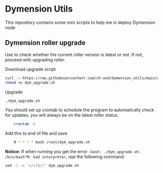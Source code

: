 # Dymension Utils
This repository contains some mini scripts to help me in deploy Dymension node

## Dymension roller upgrade
Use to check whether the current roller version is latest or not. If not, proceed with upgrading roller.

Download upgrade script
```bash
curl -s https://raw.githubusercontent.com/ch-und/dymension_utils/main/dym_upgrade.sh -o dym_upgrade.sh
chmod +x dym_upgrade.sh
```

Upgrade
```bash
./dym_upgrade.sh
```

You should set up crontab to schedule the program to automatically check for updates, you will always be on the latest roller status.
```bash
    crontab -e
```

Add this to end of file and save
```bash
    0 * * * * bash /root/dym_upgrade.sh
```

**Notice:** If when running you get the error `-bash: ./dym_upgrade.sh: /bin/bash^M: bad interpreter`, use the following command:
```bash
sed -i -e 's/\r$//' dym_upgrade.sh
```
